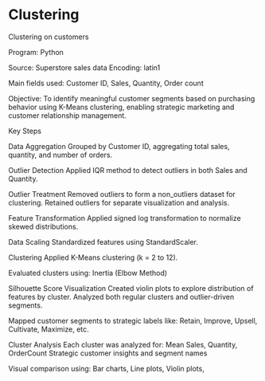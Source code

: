 # Clustering
Clustering on customers

Program: Python

Source: Superstore sales data
Encoding: latin1

Main fields used:
Customer ID,
Sales,
Quantity,
Order count

Objective: To identify meaningful customer segments based on purchasing behavior using K-Means clustering, enabling strategic marketing and customer relationship management.

Key Steps

Data Aggregation
  Grouped by Customer ID, aggregating total sales, quantity, and number of orders.

Outlier Detection
  Applied IQR method to detect outliers in both Sales and Quantity.

Outlier Treatment
  Removed outliers to form a non_outliers dataset for clustering.
  Retained outliers for separate visualization and analysis.

Feature Transformation
  Applied signed log transformation to normalize skewed distributions.

Data Scaling
  Standardized features using StandardScaler.

Clustering
  Applied K-Means clustering (k = 2 to 12).

Evaluated clusters using:
  Inertia (Elbow Method)

Silhouette Score
Visualization
Created violin plots to explore distribution of features by cluster.
Analyzed both regular clusters and outlier-driven segments.

Mapped customer segments to strategic labels like:
  Retain,
  Improve,
  Upsell,
  Cultivate,
  Maximize, etc.



Cluster Analysis
Each cluster was analyzed for:
  Mean Sales, Quantity, OrderCount
  Strategic customer insights and segment names

Visual comparison using:
  Bar charts,
  Line plots,
  Violin plots,

